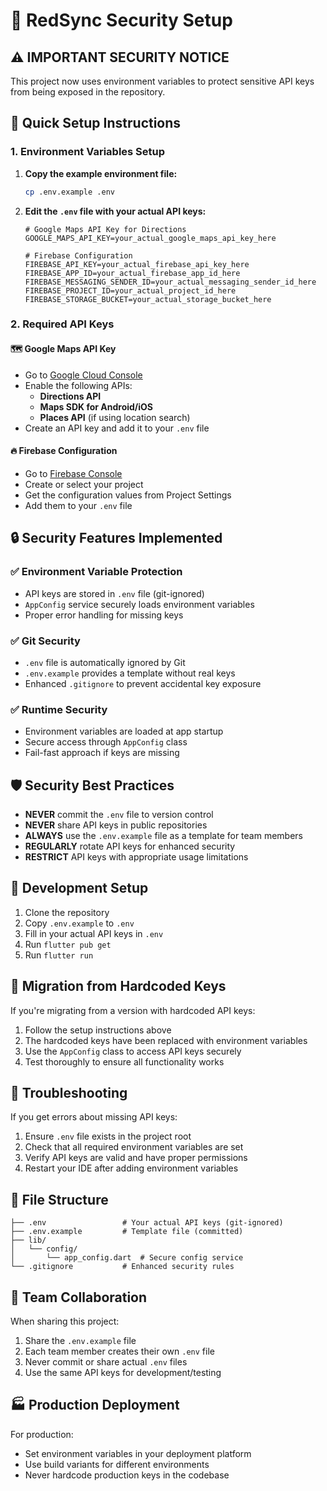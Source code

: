 # 🔐 RedSync Security Setup

## ⚠️ IMPORTANT SECURITY NOTICE

This project now uses environment variables to protect sensitive API keys from being exposed in the repository.

## 🚀 Quick Setup Instructions

### 1. Environment Variables Setup

1. **Copy the example environment file:**
   ```bash
   cp .env.example .env
   ```

2. **Edit the `.env` file with your actual API keys:**
   ```
   # Google Maps API Key for Directions
   GOOGLE_MAPS_API_KEY=your_actual_google_maps_api_key_here
   
   # Firebase Configuration  
   FIREBASE_API_KEY=your_actual_firebase_api_key_here
   FIREBASE_APP_ID=your_actual_firebase_app_id_here
   FIREBASE_MESSAGING_SENDER_ID=your_actual_messaging_sender_id_here
   FIREBASE_PROJECT_ID=your_actual_project_id_here
   FIREBASE_STORAGE_BUCKET=your_actual_storage_bucket_here
   ```

### 2. Required API Keys

#### 🗺️ Google Maps API Key
- Go to [Google Cloud Console](https://console.cloud.google.com/)
- Enable the following APIs:
  - **Directions API**
  - **Maps SDK for Android/iOS**
  - **Places API** (if using location search)
- Create an API key and add it to your `.env` file

#### 🔥 Firebase Configuration
- Go to [Firebase Console](https://console.firebase.google.com/)
- Create or select your project
- Get the configuration values from Project Settings
- Add them to your `.env` file

## 🔒 Security Features Implemented

### ✅ Environment Variable Protection
- API keys are stored in `.env` file (git-ignored)
- `AppConfig` service securely loads environment variables
- Proper error handling for missing keys

### ✅ Git Security
- `.env` file is automatically ignored by Git
- `.env.example` provides a template without real keys
- Enhanced `.gitignore` to prevent accidental key exposure

### ✅ Runtime Security
- Environment variables are loaded at app startup
- Secure access through `AppConfig` class
- Fail-fast approach if keys are missing

## 🛡️ Security Best Practices

- **NEVER** commit the `.env` file to version control
- **NEVER** share API keys in public repositories
- **ALWAYS** use the `.env.example` file as a template for team members
- **REGULARLY** rotate API keys for enhanced security
- **RESTRICT** API keys with appropriate usage limitations

## 📱 Development Setup

1. Clone the repository
2. Copy `.env.example` to `.env`
3. Fill in your actual API keys in `.env`
4. Run `flutter pub get`
5. Run `flutter run`

## 🚨 Migration from Hardcoded Keys

If you're migrating from a version with hardcoded API keys:
1. Follow the setup instructions above
2. The hardcoded keys have been replaced with environment variables
3. Use the `AppConfig` class to access API keys securely
4. Test thoroughly to ensure all functionality works

## 🔧 Troubleshooting

If you get errors about missing API keys:
1. Ensure `.env` file exists in the project root
2. Check that all required environment variables are set
3. Verify API keys are valid and have proper permissions
4. Restart your IDE after adding environment variables

## 📂 File Structure

```
├── .env                 # Your actual API keys (git-ignored)
├── .env.example         # Template file (committed)
├── lib/
│   └── config/
│       └── app_config.dart  # Secure config service
└── .gitignore           # Enhanced security rules
```

## 🤝 Team Collaboration

When sharing this project:
1. Share the `.env.example` file
2. Each team member creates their own `.env` file
3. Never commit or share actual `.env` files
4. Use the same API keys for development/testing

## 🏭 Production Deployment

For production:
- Set environment variables in your deployment platform
- Use build variants for different environments
- Never hardcode production keys in the codebase
